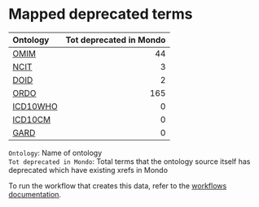 # Mapped deprecated terms
| Ontology                                    |   Tot deprecated in Mondo |
|:--------------------------------------------|--------------------------:|
| [OMIM](./mapped_deprecated_omim.md)         |                        44 |
| [NCIT](./mapped_deprecated_ncit.md)         |                         3 |
| [DOID](./mapped_deprecated_doid.md)         |                         2 |
| [ORDO](./mapped_deprecated_ordo.md)         |                       165 |
| [ICD10WHO](./mapped_deprecated_icd10who.md) |                         0 |
| [ICD10CM](./mapped_deprecated_icd10cm.md)   |                         0 |
| [GARD](./mapped_deprecated_gard.md)         |                         0 |

`Ontology`: Name of ontology    
`Tot deprecated in Mondo`: Total terms that the ontology source itself has deprecated which have existing xrefs in Mondo

To run the workflow that creates this data, refer to the [workflows documentation](../developer/workflows.md).